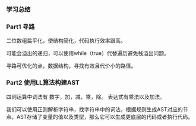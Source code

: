 ### 学习总结

### Part1 寻路



二位数组扁平化，使结构简化，代码执行效率跟高。

可能会溢出的递归，可以使用while（true）代替遍历避免栈溢出问题。

寻路可优化的点，数据结构，寻找有效且代价小的路径。

### Part2 使用LL算法构建AST



四则运算中词法有 数字，加，减，乘，除。 表达式有乘法以及加法。



我们可以使用正则解析字符串，找字符串中的词法，根据规则生成AST对应的节点。AST存储了变量的值以及类型，那么它可以生成更底层的代码或者执行代码。